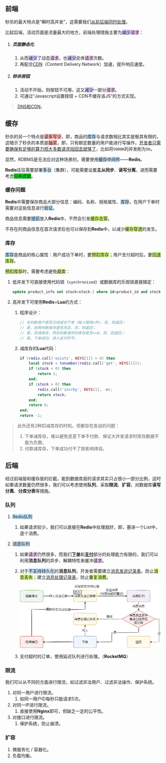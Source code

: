 ## 前端

秒杀的最大特点是“瞬时高并发”，这需要我们[从前后端同时处理](https://www.zhihu.com/question/20978066/answer/2027433026)。

比起后端，活动页面是流量最大的地方，前端处理措施主要为<span style=background:#c9ccff>减少</span><span style=background:#f8d2ff>请求</span>：

1. ##### 页面静态化
   
   1. 从而<span style=background:#c9ccff>减少</span>了动态<span style=background:#f8d2ff>请求</span>，也<span style=background:#c9ccff>减少</span>总体<span style=background:#f8d2ff>请求</span>次数。
   2. 再配合<u>CDN</u>（Content Delivery Network）加速，提升响应速度。
2. ##### 秒杀按钮
   
   1. 活动不开始，则按钮不可用，这又<span style=background:#c9ccff>减少</span>一部分<span style=background:#f8d2ff>请求</span>。
   2. 可通过“Javascript设置按钮 + CDN不缓存该JS”的方式实现。

> [DNS和CDN](https://www.dns.com/supports/710.html)。



## 缓存

秒杀的另一个特点是<span style=background:#ffb8b8>读多写少</span>，即，商品的<span style=background:#c2e2ff>库存</span>与请求数相比其实是极其有限的，这暗示了秒杀的本质是<span style=background:#ffb8b8>抽奖</span>，即，只有额定数量的用户能进行写操作，[开发者只需要确保有足够的算力把大多数请求挡回去就够了](https://www.zhihu.com/question/20978066/answer/1478490284)，比如将`5000K`的并发削为`5K`。

显然，RDBMS是无法应对这种场景的，需要使用<span style=background:#c2e2ff>缓存中间件</span>——**Redis**。

**Redis**往往需要部署<span style=background:#c2e2ff>多台</span>（集群），可能需要设置**主从同步**、**读写分离**，进而需要考虑<span style=background:#19d02a>分布式锁</span>。

### 缓存问题

**Redis**中需要保存商品大部分信息：编码、名称、规格属性、<span style=background:#c2e2ff>库存</span>，在用户下单时需要对这些信息进行<span style=background:#c2e2ff>验证</span>。

商品信息需要<span style=background:#c2e2ff>提前</span>放入**Redis**中，不然会引发<span style=background:#d4fe7f>缓存击穿</span>。

不存在的商品信息在首次请求后也可以保存到**Redis**中，以减少<span style=background:#d4fe7f>缓存穿透</span>的发生。

### 库存

<span style=background:#c2e2ff>库存</span>是商品的核心属性：用户成功下单时，要<span style=background:#d4fe7f>预扣库存</span>；用户支付超时后，要<span style=background:#d4fe7f>回退库存</span>。

<span style=background:#d4fe7f>预扣库存</span>时，需要考虑避免<span style=background:#d4fe7f>超卖</span>：

1. 低并发下可直接使用代码锁（`synchronized`）或数据库的乐观锁直接搞定：

   ```sql
   update product_info set stock=stock-1 where id=product_id and stock > 0;
   ```

2. 高并发下可使用**Redis**+**Lua**的方式：

   1. 程序设计：
      
      ```java
      // 先判断用户是否已经成功下单（每人限购n件），否，则返回；
      // 是，则再判断库存是否充足，否，则返回；
      // 是，则减库存，然后判断减完的库存是否>=0，否，则返回；
      // 是，下单成功，进入支付环节。
      ```
   
   2. 减库存的**Lua**代码：
      
      ```lua
      if (redis.call('exists', KEYS[1]) > 0) then
          local stock = tonumber(redis.call('get', KEYS[1]));
          if (stock < 0) then
              return 1;
          end;
          if (stock > 0) then
              redis.call('incrby', KEYS[1], -n);
              return stock;
          end;
          return 0;
      end;
      return -1;
      ```
> 此外还有2种扣减库存的时机，但都存在各自的问题：
> 
> 1. 下单减库存，难以避免恶意下单不付款、保证大并发请求时库存数据不能为负数。
> 2. 付款减库存，下单成功付不了款影响体验。



## 后端

经过前端层和缓存层的拦截，能到数据库层的请求其实只占很小一部分比例，这时如果请求数量仍然很多，我们可以考虑使用**队列**，采取**限流**、**扩容**，对数据库**读写分离**、**分库分表**等措施。

### 队列

1. <span style=background:#c2e2ff>Redis队列</span>

   1. 如果请求较少，我们可以直接在**Redis**中处理就好，即，塞进一个List中，逐个消费。

2. <span style=background:#c2e2ff>消息队列</span>

   1. 如果<span style=background:#f8d2ff>请求</span>仍然很多，而我们<u>**下单**</u>和<u>**支付**</u>部分的处理能力有限的，我们可以利用**消息队列**的异步、解耦特性来缓冲<span style=background:#f8d2ff>请求</span>。

   2. 对于<span style=background:#c2e2ff>不支持持久化</span>的**消息队列**，开发者需要建立<u>消息发送记录表</u>，防止<span style=background:#d4fe7f>消息丢失</span>；建立<u>消息处理记录表</u>，防止<span style=background:#d4fe7f>重复消费</span>。

      ![](../images/10/message-send-records.png)

   3. 支付超时的订单，使用延迟队列进行处理。（**RocketMQ**）

### 限流

我们可以从不同的方面进行限流，如过滤非法用户、过滤非法操作、保护系统。

1. 对同一用户进行限流。
   1. 如同一用户ID每秒只能请求5次。
2. 对同一IP进行限流。
   1. 直接使用**Nginx**即可，但缺乏一定的公平性。
3. 对接口进行限流。
   1. 保护系统，防止崩溃。

### 扩容

1. 微服务化 / 容器化。
2. 负载均衡。
